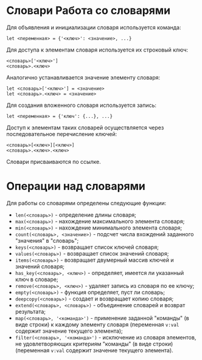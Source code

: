 Словари
Работа со словарями
===================

Для объявления и инициализации словаря используется команда:

    let <переменная> = {'<ключ>': <значение>, ...}

Для доступа к элементам словаря используется их строковый ключ:

    <словарь>['<ключ>']
    <словарь>.<ключ>

Аналогично устанавливается значение элементу словаря:

    let <словарь>['<ключ>'] = <значение>
    let <словарь>.<ключ> = <значение>

Для создания вложенного словаря используется запись:

    let <переменная> = {'ключ': {...}, ...}

Доступ к элементам таких словарей осуществляется через последовательное перечисление ключей:

    <словарь>[<ключ>][<ключ>]
    <словарь>.<ключ>.<ключ>

Словари присваиваются по ссылке.

Операции над словарями
======================

Для работы со словарями определены следующие функции:

* `len(<словарь>)` - определение длины словаря;
* `max(<словарь>)` - нахождение максимального элемента словаря;
* `min(<словарь>)` - нахождение минимального элемента словаря;
* `count(<словарь>, <значение>)` - подсчет числа вхождений заданного "значения" в "словарь";
* `keys(<словарь>)` - возвращает список ключей словаря;
* `values(<словарь>)` - возвращает список значений словаря;
* `items(<словарь>)` - возвращает двумерный массив ключей и значений словаря;
* `has_key(<словарь>, <ключ>)` - определяет, имеется ли указанный ключ в словаре;
* `remove(<словарь>, <ключ>)` - удаляет запись из словаря по ее ключу;
* `empty(<словарь>)` - функция определяет, пуст ли словарь;
* `deepcopy(<словарь>)` - создает и возвращает копию словаря;
* `extend(<словарь>, <словарь>)` - объединение словарей и возврат результата;
* `map(<словарь>, '<команда>')` - применение заданной "команды" (в виде строки) к каждому элементу словаря (переменная `v:val` содержит значение текущего элемента);
* `filter(<словарь>, '<команда>')` - исключение из словаря элементов, не удовлетворяющих критериям "команды" (в виде строки) (переменная `v:val` содержит значение текущего элемента).
